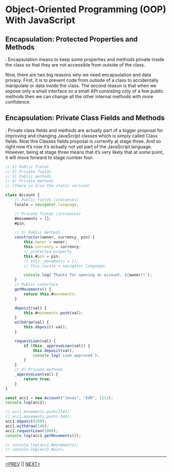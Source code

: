 # Object-Oriented Programming (OOP) With JavaScript

## Encapsulation: Protected Properties and Methods

: Encapsulation means to keep some properties and methods private inside the class so that they are not accessible from outside of the class.

Now, there are two big reasons why we need encapsulation and data privacy. First, it is to prevent code from outside of a class to accidentally manipulate or data inside the class. The second reason is that when we expose only a small interface so a small API consisting only of a few public methods then we can change all the other internal methods with more confidence.

## Encapsulation: Private Class Fields and Methods

: Private class fields and methods are actually part of a bigger proposal for improving and changing JavaScript classes which is simply called Class fields. Now this Classes fields proposal is currently at stage three. And so right now it’s now it’s actually not yet part of the JavaScript language. However, being at stage three means that it’s very likely that at some point, it will move forward to stage number four.

```jsx
// 1) Public fields
// 2) Private fields
// 3) Public methods
// 4) Private methods
// (there is also the static version)

class Account {
	// Public fields (instances)
	locale = navigator.language;

	// Private fields (instances)
	#movements = [];
	#pin;

	// 3) Public methods
	constructor(owner, currency, pin) {
		this.owner = owner;
		this.currency = currency;
		// protected property
		this.#pin = pin;
		// this._movements = [];
		// this.locale = navigator.language;

		console.log(`Thanks for opening an account, ${owner}!`);
	}
	// Public interface
	getMovements() {
		return this.#movements;
	}

	deposit(val) {
		this.#movements.push(val);
	}
	withdraw(val) {
		this.deposit(-val);
	}

	requestLoan(val) {
		if (this._approveLoan(val)) {
			this.deposit(val);
			console.log(`Loan approved`);
		}
	}
	// 4) Private methods
	_approveLoan(val) {
		return true;
	}
}

const acc1 = new Account("Jonas", "EUR", 1111);
console.log(acc1);

// acc1.movements.push(250);
// acc1.movements.push(-140);
acc1.deposit(250);
acc1.withdraw(140);
acc1.requestLoan(1000);
console.log(acc1.getMovements());

// console.log(acc1.#movements);
// console.log(acc1.#pin);
```

---

[<PREV](./cjs221031.md) || [NEXT>](./cjs221102.md)
